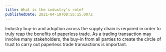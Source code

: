 ```yaml
---
title: What is the industry’s role?
publishedDate: 2021-04-19T08:55:15.007Z
---
```

Industry buy-in and adoption across the supply chain is required in order to truly reap the benefits of paperless trade. As a trading transaction may involve many stakeholders, the buy-in from all parties to create the circle of trust to carry out paperless trade transactions is important.